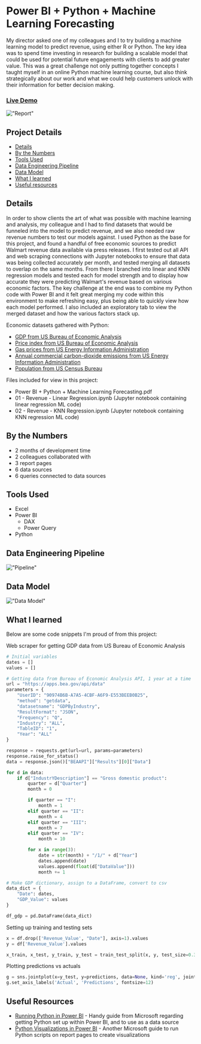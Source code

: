 # Power BI + Python + Machine Learning Forecasting

My director asked one of my colleagues and I to try building a machine learning model to predict revenue, using either R or Python. The key idea was to spend time investing in research for building a scalable model that could be used for potential future engagements with clients to add greater value. This was a great challenge not only putting together concepts I taught myself in an online Python machine learning course, but also think strategically about our work and what we could help customers unlock with their information for better decision making.

### [Live Demo](https://app.powerbi.com/view?r=eyJrIjoiNTY4NmVhOTEtNzMyNy00MTI1LThmNjQtOGMzNzEyNjMxYjZjIiwidCI6ImY3N2E4MGM5LTY5MTAtNGJkYy1iNjFiLTgxNzA2NmQ1NmI0NiIsImMiOjJ9)

!["Report"](./Power-BI-Python-Machine-Learning-Forecasting.jpg)

## Project Details
- [Details](#details)
- [By the Numbers](#by-the-numbers)
- [Tools Used](#tools-used)
- [Data Engineering Pipeline](#data-engineering-pipeline)
- [Data Model](#data-model)
- [What I learned](#what-i-learned)
- [Useful resources](#useful-resources)

## Details

In order to show clients the art of what was possible with machine learning and analysis, my colleague and I had to find datasets that would be funneled into the model to predict revenue, and we also needed raw revenue numbers to test our models against. I used Python as the base for this project, and found a handful of free economic sources to predict Walmart revenue data available via press releases. I first tested out all API and web scraping connections with Jupyter notebooks to ensure that data was being collected accurately per month, and tested merging all datasets to overlap on the same months. From there I branched into linear and KNN regression models and tested each for model strength and to display how accurate they were predicting Walmart's revenue based on various economic factors. The key challenge at the end was to combine my Python code with Power BI and it felt great merging my code within this environment to make refreshing easy, plus being able to quickly view how each model performed. I also included an exploratory tab to view the merged dataset and how the various factors stack up.

Economic datasets gathered with Python:
- [GDP from US Bureau of Economic Analysis](https://apps.bea.gov/api/data)
- [Price index from US Bureau of Economic Analysis](https://apps.bea.gov/api/data)
- [Gas prices from US Energy Information Administration](https://api.eia.gov/v2/petroleum/pri/gnd/data/?frequency=monthly&data[0]=value&facets[product][]=EPM0&facets[duoarea][]=NUS&start=1990-08&sort[0][column]=period&sort[0][direction]=desc&offset=0&length=5000&api_key=Bdgf7N1rGlQoLjcn00cdRrll3eM11ohy2I3TTJvE)
- [Annual commercial carbon-dioxide emissions from US Energy Information Administration](https://api.eia.gov/v2/co2-emissions/co2-emissions-aggregates/data/?frequency=annual&data[0]=value&facets[stateId][]=US&facets[sectorId][]=CC&facets[fuelId][]=TO&start=1970&sort[0][column]=period&sort[0][direction]=desc&offset=0&length=5000&api_key=Bdgf7N1rGlQoLjcn00cdRrll3eM11ohy2I3TTJvE)
- [Population from US Census Bureau](https://www.census.gov/data/tables/time-series/dec/popchange-data-text.html)

Files included for view in this project:
- Power BI + Python + Machine Learning Forecasting.pdf
- 01 - Revenue - Linear Regression.ipynb (Jupyter notebook containing linear regression ML code)
- 02 - Revenue - KNN Regression.ipynb (Jupyter notebook containing KNN regression ML code)

## By the Numbers

- 2 months of development time
- 2 colleagues collaborated with
- 3 report pages
- 6 data sources
- 6 queries connected to data sources

## Tools Used

- Excel
- Power BI
  - DAX
  - Power Query
- Python

## Data Engineering Pipeline

!["Pipeline"](./Power%20BI%20+%20Python%20+%20Machine%20Learning%20Forecasting%20Pipeline.png)

## Data Model

!["Data Model"](./Power%20BI%20+%20Python%20+%20Machine%20Learning%20Forecasting%20Data%20Model.JPG)

## What I learned

Below are some code snippets I'm proud of from this project:

Web scraper for getting GDP data from US Bureau of Economic Analysis
```Python
# Initial variables
dates = []
values = []

# Getting data from Bureau of Economic Analysis API, 1 year at a time
url = "https://apps.bea.gov/api/data"
parameters = {
    "UserID": "90974B6B-A7A5-4CBF-A6F9-E553BEEB0B25",
    "method": "getdata",
    "datasetname": "GDPByIndustry",
    "ResultFormat": "JSON",
    "Frequency": "Q",
    "Industry": "ALL",
    "TableID": "1",
    "Year": "ALL"
}

response = requests.get(url=url, params=parameters)
response.raise_for_status()
data = response.json()["BEAAPI"]["Results"][0]["Data"]

for d in data:
    if d["IndustrYDescription"] == "Gross domestic product":
        quarter = d["Quarter"]
        month = 0

        if quarter == "I":
            month = 1
        elif quarter == "II":
            month = 4
        elif quarter == "III":
            month = 7
        elif quarter == "IV":
            month = 10

        for x in range(3):
            date = str(month) + "/1/" + d["Year"]
            dates.append(date)
            values.append(float(d["DataValue"]))
            month += 1

# Make GDP dictionary, assign to a DataFrame, convert to csv
data_dict = {
    "Date": dates,
    "GDP_Value": values
}

df_gdp = pd.DataFrame(data_dict)
```

Setting up training and testing sets
```Python
x = df.drop(['Revenue_Value', "Date"], axis=1).values
y = df['Revenue_Value'].values

x_train, x_test, y_train, y_test = train_test_split(x, y, test_size=0.3, random_state=101)
```

Plotting predictions vs actuals
```Python
g = sns.jointplot(x=y_test, y=predictions, data=None, kind='reg', joint_kws={'line_kws':{'color':'orange'}})
g.set_axis_labels('Actual', 'Predictions', fontsize=12)
```

## Useful Resources

- [Running Python in Power BI](https://learn.microsoft.com/en-us/power-bi/connect-data/desktop-python-scripts) - Handy guide from Microsoft regarding getting Python set up within Power BI, and to use as a data source
- [Python Visualizations in Power BI](https://learn.microsoft.com/en-us/power-bi/connect-data/desktop-python-visuals) - Another Microsoft guide to run Python scripts on report pages to create visualizations
